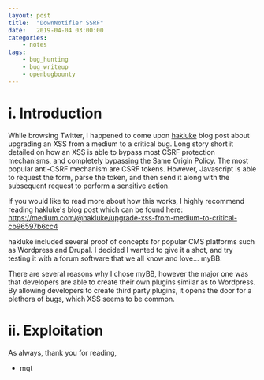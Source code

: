 ```yaml
---
layout: post
title:	"DownNotifier SSRF"
date:	2019-04-04 03:00:00
categories:
    - notes
tags:
    - bug_hunting
    - bug_writeup
    - openbugbounty
---
```

<head>
	<title> myBB - Add Administrator via XSS </title>
</head>


# i. Introduction
While browsing Twitter, I happened to come upon [hakluke]() blog post about upgrading an XSS from a medium to a critical bug. Long story short it detailed on how an XSS is able to bypass most CSRF protection mechanisms, and completely bypassing the Same Origin Policy. The most popular anti-CSRF mechanism are CSRF tokens. However, Javascript is able to request the form, parse the token, and then send it along with the subsequent request to perform a sensitive action. 

If you would like to read more about how this works, I highly recommend reading hakluke's blog post which can be found here: https://medium.com/@hakluke/upgrade-xss-from-medium-to-critical-cb96597b6cc4

hakluke included several proof of concepts for popular CMS platforms such as Wordpress and Drupal. I decided I wanted to give it a shot, and try testing it with a forum software that we all know and love... myBB. 

There are several reasons why I chose myBB, however the major one was that developers are able to create their own plugins similar as to Wordpress. By allowing developers to create third party plugins, it opens the door for a plethora of bugs, which XSS seems to be common. 




# ii. Exploitation



As always, thank you for reading,
- mqt
